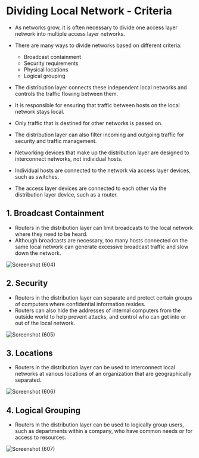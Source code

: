 # Dividing Local Network - Criteria

- As networks grow, it is often necessary to divide one access layer network into multiple access layer networks.
- There are many ways to divide networks based on different criteria: 

    - Broadcast containment
    - Security requirements
    - Physical locations
    - Logical grouping

- The distribution layer connects these independent local networks and controls the traffic flowing between them.
- It is responsible for ensuring that traffic between hosts on the local network stays local.
- Only traffic that is destined for other networks is passed on.
- The distribution layer can also filter incoming and outgoing traffic for security and traffic management.
- Networking devices that make up the distribution layer are designed to interconnect networks, not individual hosts.
- Individual hosts are connected to the network via access layer devices, such as switches.
- The access layer devices are connected to each other via the distribution layer device, such as a router.

## 1. Broadcast Containment

- Routers in the distribution layer can limit broadcasts to the local network where they need to be heard.
- Although broadcasts are necessary, too many hosts connected on the same local network can generate excessive broadcast traffic and slow down the network.

![Screenshot (604)](https://user-images.githubusercontent.com/63872951/171689109-5ea63647-be49-458d-b80d-4ca4e4f31c48.png)


## 2. Security

- Routers in the distribution layer can separate and protect certain groups of computers where confidential information resides.
- Routers can also hide the addresses of internal computers from the outside world to help prevent attacks, and control who can get into or out of the local network.

![Screenshot (605)](https://user-images.githubusercontent.com/63872951/171690060-4eebed35-d007-4c1e-8964-b38443f0a916.png)


## 3. Locations

- Routers in the distribution layer can be used to interconnect local networks at various locations of an organization that are geographically separated.

![Screenshot (606)](https://user-images.githubusercontent.com/63872951/171690646-e14233c7-2eca-48e1-8d45-d70447e67910.png)

## 4. Logical Grouping

- Routers in the distribution layer can be used to logically group users, such as departments within a company, who have common needs or for access to resources.

![Screenshot (607)](https://user-images.githubusercontent.com/63872951/171691231-906c0b87-d171-4005-a659-3b00b9305aaf.png)



